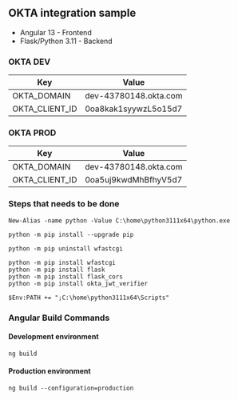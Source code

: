 ## OKTA integration sample

* Angular 13 - Frontend
* Flask/Python 3.11 - Backend

### OKTA DEV


| Key            | Value                 |
|----------------|-----------------------|
| OKTA_DOMAIN    | dev-43780148.okta.com |
| OKTA_CLIENT_ID | 0oa8kak1syywzL5o15d7  |


### OKTA PROD


| Key            | Value                 |
|----------------|-----------------------|
| OKTA_DOMAIN    | dev-43780148.okta.com |
| OKTA_CLIENT_ID | 0oa5uj9kwdMhBfhyV5d7  |


### Steps that needs to be done

```
New-Alias -name python -Value C:\home\python3111x64\python.exe

python -m pip install --upgrade pip

python -m pip uninstall wfastcgi

python -m pip install wfastcgi
python -m pip install flask
python -m pip install flask_cors
python -m pip install okta_jwt_verifier

$Env:PATH += ";C:\home\python3111x64\Scripts"
```

### Angular Build Commands

#### Development environment
```
ng build
```

#### Production environment
```
ng build --configuration=production
```